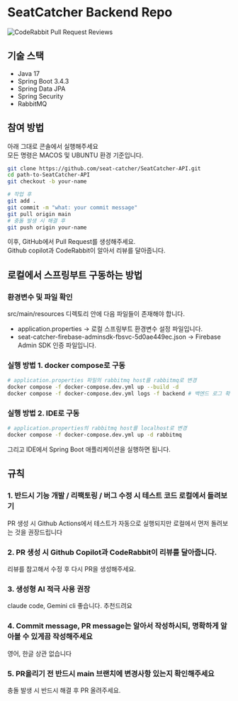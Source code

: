 # SeatCatcher Backend Repo
![CodeRabbit Pull Request Reviews](https://img.shields.io/coderabbit/prs/github/seat-catcher/SeatCatcher-API?utm_source=oss&utm_medium=github&utm_campaign=seat-catcher%2FSeatCatcher-API&labelColor=171717&color=FF570A&link=https%3A%2F%2Fcoderabbit.ai&label=CodeRabbit+Reviews)

## 기술 스택
- Java 17
- Spring Boot 3.4.3
- Spring Data JPA
- Spring Security
- RabbitMQ

## 참여 방법
아래 그대로 콘솔에서 실행해주세요  
모든 명령은 MACOS 및 UBUNTU 환경 기준입니다.  
```bash
git clone https://github.com/seat-catcher/SeatCatcher-API.git
cd path-to-SeatCatcher-API
git checkout -b your-name

# 작업 후
git add .
git commit -m "what: your commit message"
git pull origin main
# 충돌 발생 시 해결 후
git push origin your-name
```

이후, GitHub에서 Pull Request를 생성해주세요.  
Github copilot과 CodeRabbit이 알아서 리뷰를 달아줍니다.  

## 로컬에서 스프링부트 구동하는 방법
### 환경변수 및 파일 확인
src/main/resources 디렉토리 안에 다음 파일들이 존재해야 합니다.  
- application.properties -> 로컬 스프링부트 환경변수 설정 파일입니다.
- seat-catcher-firebase-adminsdk-fbsvc-5d0ae449ec.json -> Firebase Admin SDK 인증 파일입니다.

### 실행 방법 1. docker compose로 구동
```bash
# application.properties 파일의 rabbitmq host를 rabbitmq로 변경
docker compose -f docker-compose.dev.yml up --build -d
docker compose -f docker-compose.dev.yml logs -f backend # 백엔드 로그 확인 (ctrl + c로 종료)
```

### 실행 방법 2. IDE로 구동
```bash
# application.properties의 rabbitmq host를 localhost로 변경
docker compose -f docker-compose.dev.yml up -d rabbitmq
```
그리고 IDE에서 Spring Boot 애플리케이션을 실행하면 됩니다.

## 규칙

### 1. 반드시 기능 개발 / 리팩토링 / 버그 수정 시 테스트 코드 로컬에서 돌려보기
PR 생성 시 Github Actions에서 테스트가 자동으로 실행되지만 로컬에서 먼저 돌려보는 것을 권장드립니다

### 2. PR 생성 시 Github Copilot과 CodeRabbit이 리뷰를 달아줍니다.
리뷰를 참고해서 수정 후 다시 PR을 생성해주세요.

### 3. 생성형 AI 적극 사용 권장
claude code, Gemini cli 좋습니다. 추천드려요

### 4. Commit message, PR message는 알아서 작성하시되, 명확하게 알아볼 수 있게끔 작성해주세요
영어, 한글 상관 없습니다

### 5. PR올리기 전 반드시 main 브랜치에 변경사항 있는지 확인해주세요
충돌 발생 시 반드시 해결 후 PR 올려주세요.